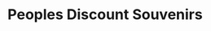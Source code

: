 ---
title: "Peoples Discount Souvenirs"
url: /niagara-falls/peoples-discount-souvenirs/
shop: gift
---